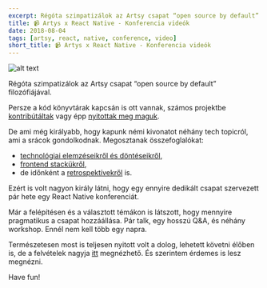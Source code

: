 ```yaml
---
excerpt: Régóta szimpatizálok az Artsy csapat “open source by default” filozófiájával. Király, hogy egy ennyire dedikált csapat szervezett pár hete egy React Native konferenciát.
title: 📹 Artys x React Native - Konferencia videók
date: 2018-08-04
tags: [artsy, react, native, conference, video]
short_title: 📹 Artys x React Native - Konferencia videók
---
```


![alt text](https://appcraft.hu/assets/img/artsy-rn-conf-01.png)

Régóta szimpatizálok az Artsy csapat “open source by default” filozófiájával.

Persze a kód könyvtárak kapcsán is ott vannak, számos projektbe [kontribútáltak](http://bit.ly/gh-cocoapods) vagy épp [nyitottak meg maguk](http://bit.ly/gh-artsy).

De ami még királyabb, hogy kapunk némi kivonatot néhány tech topicról, ami a srácok gondolkodnak. Megosztanak összefoglalókat:
- [technológiai elemzéseikről és döntéseikről](http://bit.ly/rn-navigation-choices),
- [frontend stackükről](http://bit.ly/artsy-fe-stack),
- de időnként a [retrospektívekről]((http://bit.ly/artsy-rn-retro)) is.

Ezért is volt nagyon király látni, hogy egy ennyire dedikált csapat szervezett pár hete egy React Native konferenciát.

Már a felépítésen és a választott témákon is látszott, hogy mennyire pragmatikus a csapat hozzáállása. Pár talk, egy hosszú Q&A, és néhány workshop. Ennél nem kell több egy napra.

Természetesen most is teljesen nyitott volt a dolog, lehetett követni élőben is, de a felvételek nagyja [itt](http://bit.ly/artsy-rn-conf) megnézhető. És szerintem érdemes is lesz megnézni.

Have fun!
